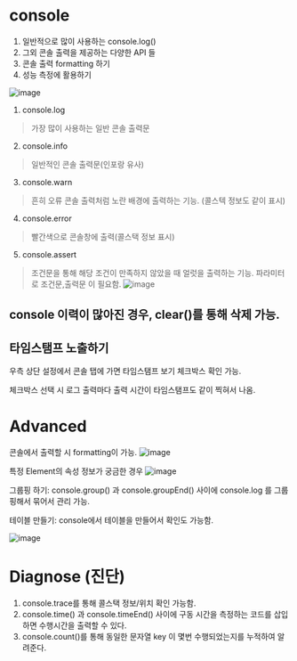 # console
1. 일반적으로 많이 사용하는 console.log()
2. 그외 콘솔 출력을 제공하는 다양한 API 들
3. 콘솔 출력 formatting 하기
4. 성능 측정에 활용하기

![image](https://github.com/SAMEZ-0129/FE_Dev_Tool/assets/81644075/79b37bff-a578-4b52-bf16-3dc7f8d28fda)

1. console.log
> 가장 많이 사용하는 일반 콘솔 출력문
2. console.info
> 일반적인 콘솔 출력문(인포랑 유사)
3. console.warn
> 흔히 오류 콘솔 출력처럼 노란 배경에 출력하는 기능. (콜스텍 정보도 같이 표시)
4. console.error
> 빨간색으로 콘솔창에 출력(콜스택 정보 표시)
5. console.assert
> 조건문을 통해 해당 조건이 만족하지 않았을 때 얼럿을 출력하는 기능. 파라미터로 조건문,출력문 이 필요함.
> ![image](https://github.com/SAMEZ-0129/FE_Dev_Tool/assets/81644075/99c5fc26-9a01-4d0f-910f-fb97d770a543)

## console 이력이 많아진 경우, clear()를 통해 삭제 가능.

## 타임스탬프 노출하기
우측 상단 설정에서 콘솔 탭에 가면 타임스탬프 보기 체크박스 확인 가능.

체크박스 선택 시 로그 출력마다 출력 시간이 타임스탬프도 같이 찍혀서 나옴.

# Advanced
콘솔에서 출력할 시 formatting이 가능. 
![image](https://github.com/SAMEZ-0129/FE_Dev_Tool/assets/81644075/924667f8-4d97-42ed-a1f3-22e23a637ce8)

특정 Element의 속성 정보가 궁금한 경우
![image](https://github.com/SAMEZ-0129/FE_Dev_Tool/assets/81644075/facd8636-8d6b-4a57-b002-818feedf6bf9)

그룹핑 하기: console.group() 과 console.groupEnd() 사이에 console.log 를 그룹핑해서 묶어서 관리 가능.

테이블 만들기: console에서 테이블을 만들어서 확인도 가능함.

![image](https://github.com/SAMEZ-0129/FE_Dev_Tool/assets/81644075/3044a3db-3f21-4083-be86-ad151e720f63)

# Diagnose (진단)
1. console.trace를 통해 콜스택 정보/위치 확인 가능함.
2. console.time() 과 console.timeEnd() 사이에 구동 시간을 측정하는 코드를 삽입하면 수행시간을 출력할 수 있다.
3. console.count()를 통해 동일한 문자열 key 이 몇번 수행되었는지를 누적하여 알려준다.

